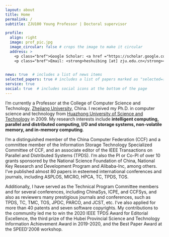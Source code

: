 ```yaml
---
layout: about
title: Home
permalink: /
subtitle: ZJU100 Young Professor | Doctoral supervisor

profile:
  align: right
  image: prof_pic.jpg
  image_circular: false # crops the image to make it circular
  address: >
    <p class="bref">Google Scholar: <a href ="https://scholar.google.com/citations?user=bVzOI38AAAAJ">Shuibing's profile</a></p>
    <p class="bref">Email: <strong>heshuibing [at] zju.edu.cn</strong></p>
    

news: true  # includes a list of news items
selected_papers: true # includes a list of papers marked as "selected={true}"
service: true
social: true  # includes social icons at the bottom of the page
---
```


<!-- # Write your biography here. Tell the world about yourself. Link to your favorite [subreddit](http://reddit.com). You can put a picture in, too. The code is already in, just name your picture `prof_pic.jpg` and put it in the `img/` folder.

# Put your address / P.O. box / other info right below your picture. You can also disable any these elements by editing `profile` property of the YAML header of your `_pages/about.md`. Edit `_bibliography/papers.bib` and Jekyll will render your [publications page](/al-folio/publications/) automatically.

# Link to your social media connections, too. This theme is set up to use [Font Awesome icons](http://fortawesome.github.io/Font-Awesome/) and [Academicons](https://jpswalsh.github.io/academicons/), like the ones below. Add your Facebook, Twitter, LinkedIn, Google Scholar, or just disable all of them. -->

I’m currently a Professor at the College of Computer Science
and Technology, [Zhejiang
University](https://www.zju.edu.cn/), China. I received my
Ph.D. in computer science and technology from [Huazhong
University of Science and
Technology](https://www.hust.edu.cn/) in 2009. My research
interests include **intelligent computing, parallel and
distributed computing, I/O and storage systems, non-volatile
memory, and in-memory computing**.

I’m a distinguished member of the China Computer Federation (CCF) and a committee member of the Information Storage Technology Specialized Committee of CCF, and an associate editor of the IEEE Transactions on Parallel and Distributed Systems (TPDS). I’m also the PI or Co-PI of over 10 grants sponsored by the National Science Foundation of China, National Key Research and Development Program and Alibaba-Inc, among others. I’ve published almost 80 papers in esteemed international conferences and journals, including ASPLOS, MICRO, HPCA, TC, TPDS, TOS.

Additionally, I have served as the Technical Program Committee members and for several conferences, including ChinaSys, ICPE, and CCFSys, and also as reviewers many prestigious journals and conferences, such as TPDS, TC, TMC, TOS, JPDC, PARCO, and JCST, etc. I’ve also applied for more than 40 patents and seven software copyrights. My contributions to the community led me to win the 2020 IEEE TPDS Award for Editorial Excellence, the third prize of the Hubei Provincial Science and Technology Information Achievement Award in 2019-2020, and the Best Paper Award at the SPEED'2008 workshop.
